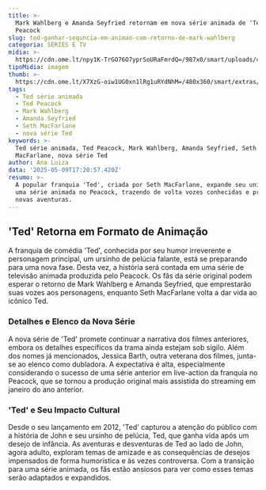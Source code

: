 ```yaml
---
title: >-
  Mark Wahlberg e Amanda Seyfried retornam em nova série animada de 'Ted' no
  Peacock
slug: ted-ganhar-sequncia-em-animao-com-retorno-de-mark-wahlberg
categoria: SÉRIES E TV
midia: >-
  https://cdn.ome.lt/npy1K-TrGO76O7yprSoURaFmrdQ=/987x0/smart/uploads/conteudo/fotos/OMELETE_CAPA_-_2025-05-09T133135.481.png
tipoMidia: imagem
thumb: >-
  https://cdn.ome.lt/X7XzG-oiw1UG0xn1lRg1uRYdNhM=/480x360/smart/extras/conteudos/omelete_THUMB_-_2025-05-09T133216.170.png
tags:
  - Ted série animada
  - Ted Peacock
  - Mark Wahlberg
  - Amanda Seyfried
  - Seth MacFarlane
  - nova série Ted
keywords: >-
  Ted série animada, Ted Peacock, Mark Wahlberg, Amanda Seyfried, Seth
  MacFarlane, nova série Ted
author: Ana Luiza
data: '2025-05-09T17:20:57.420Z'
resumo: >-
  A popular franquia 'Ted', criada por Seth MacFarlane, expande seu universo com
  uma série animada no Peacock, trazendo de volta vozes conhecidas e prometendo
  novas aventuras.
---
```


## 'Ted' Retorna em Formato de Animação

A franquia de comédia 'Ted', conhecida por seu humor irreverente e personagem principal, um ursinho de pelúcia falante, está se preparando para uma nova fase. Desta vez, a história será contada em uma série de televisão animada produzida pelo Peacock. Os fãs da série original podem esperar o retorno de Mark Wahlberg e Amanda Seyfried, que emprestarão suas vozes aos personagens, enquanto Seth MacFarlane volta a dar vida ao icônico Ted.

### Detalhes e Elenco da Nova Série

A nova série de 'Ted' promete continuar a narrativa dos filmes anteriores, embora os detalhes específicos da trama ainda estejam sob sigilo. Além dos nomes já mencionados, Jessica Barth, outra veterana dos filmes, junta-se ao elenco como dubladora. A expectativa é alta, especialmente considerando o sucesso de uma série anterior em live-action da franquia no Peacock, que se tornou a produção original mais assistida do streaming em janeiro do ano anterior.

### 'Ted' e Seu Impacto Cultural

Desde o seu lançamento em 2012, 'Ted' capturou a atenção do público com a história de John e seu ursinho de pelúcia, Ted, que ganha vida após um desejo de infância. As aventuras e desventuras de Ted ao lado de John, agora adulto, exploram temas de amizade e as consequências de desejos impensados de forma humorística e às vezes controversa. Com a transição para uma série animada, os fãs estão ansiosos para ver como esses temas serão adaptados e expandidos.
